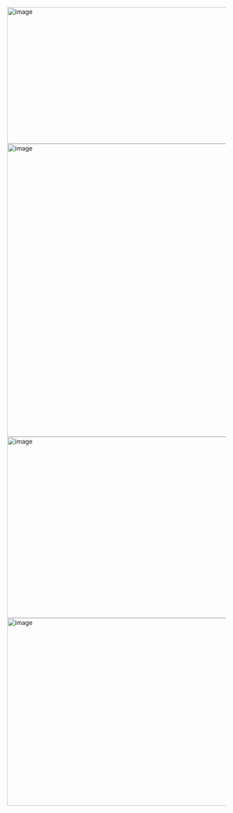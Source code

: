 <img width="687" height="315" alt="image" src="https://github.com/user-attachments/assets/f6abba45-3b5d-4397-a4fd-544770bfe805" />
<img width="688" height="676" alt="image" src="https://github.com/user-attachments/assets/45f45eab-7fdf-4652-ae0a-2734007253f9" />
<img width="684" height="418" alt="image" src="https://github.com/user-attachments/assets/ef2b80c2-c975-4014-b873-b37868d0e789" />
<img width="689" height="433" alt="image" src="https://github.com/user-attachments/assets/321b1c9c-3853-47da-83ad-b9248f8a6cd2" />
